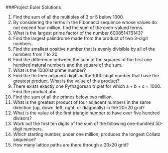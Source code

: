 ###Project Euler Solutions

1. Find the sum of all the multiples of 3 or 5 below 1000.
2. By considering the terms in the Fibonacci sequence whose values do not exceed four million, find the sum of the even-valued terms.
3. What is the largest prime factor of the number 600851475143?
4. Find the largest palindrome made from the product of two 3-digit numbers.
5. Find the smallest positive number that is evenly divisible by all of the numbers from 1 to 20
6. Find the difference between the sum of the squares of the first one hundred natural numbers and the square of the sum.
7. What is the 10001st prime number?
8. Find the thirteen adjacent digits in the 1000-digit number that have the greatest product. What is the value of this product?
9. There exists exactly one Pythagorean triplet for which a + b + c = 1000. Find the product abc.
10. Find the sum of all the primes below two million.
11. What is the greatest product of four adjacent numbers in the same direction (up, down, left, right, or diagonally) in the 20×20 grid?
12. What is the value of the first triangle number to have over five hundred divisors?
13. Work out the first ten digits of the sum of the following one-hundred 50-digit numbers.
14. Which starting number, under one million, produces the longest Collatz sequence?
15. How many lattice paths are there through a 20x20 grid?


